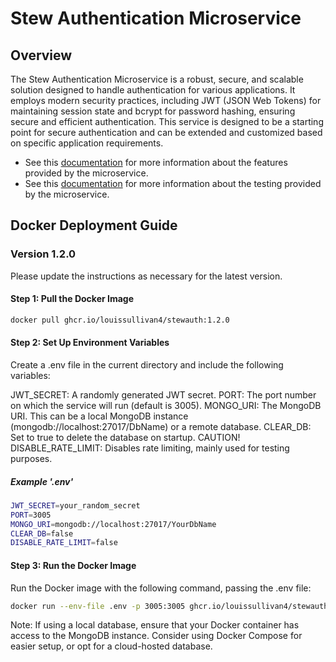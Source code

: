 # Stew Authentication Microservice

## Overview

The Stew Authentication Microservice is a robust, secure, and scalable solution designed to handle authentication for various applications. It employs modern security practices, including JWT (JSON Web Tokens) for maintaining session state and bcrypt for password hashing, ensuring secure and efficient authentication. This service is designed to be a starting point for secure authentication and can be extended and customized based on specific application requirements. 

- See this [documentation](/docs/features.md) for more information about the features provided by the microservice.
- See this [documentation](/docs/testing.md) for more information about the testing provided by the microservice.

## Docker Deployment Guide

### Version 1.2.0

Please update the instructions as necessary for the latest version.

#### Step 1: Pull the Docker Image

```bash
docker pull ghcr.io/louissullivan4/stewauth:1.2.0
```

#### Step 2: Set Up Environment Variables
Create a .env file in the current directory and include the following variables:

JWT_SECRET: A randomly generated JWT secret.
PORT: The port number on which the service will run (default is 3005).
MONGO_URI: The MongoDB URI. This can be a local MongoDB instance (mongodb://localhost:27017/DbName) or a remote database.
CLEAR_DB: Set to true to delete the database on startup. CAUTION!
DISABLE_RATE_LIMIT: Disables rate limiting, mainly used for testing purposes.

##### Example '.env'
```bash
JWT_SECRET=your_random_secret
PORT=3005
MONGO_URI=mongodb://localhost:27017/YourDbName
CLEAR_DB=false
DISABLE_RATE_LIMIT=false
```

#### Step 3: Run the Docker Image
Run the Docker image with the following command, passing the .env file:

```bash
docker run --env-file .env -p 3005:3005 ghcr.io/louissullivan4/stewauth:1.2.0
```

Note: If using a local database, ensure that your Docker container has access to the MongoDB instance. Consider using Docker Compose for easier setup, or opt for a cloud-hosted database.